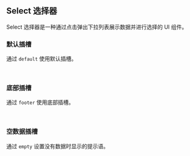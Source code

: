 <div class="demo-header">
<p class="overviewicon">
  <span class="wapi-form-dropdown"/>
</p>

## Select 选择器

<nova-uxlink widget-name="Dropdown"></nova-uxlink>

Select 选择器是一种通过点击弹出下拉列表展示数据并进行选择的 UI 组件。

</div>

### 默认插槽

通过 `default` 使用默认插槽。

<nova-demo-view link="select/slot-default"></nova-demo-view>

<br>

### 底部插槽

通过 `footer` 使用底部插槽。

<nova-demo-view link="select/slot-footer"></nova-demo-view>

<br>

### 空数据插槽

通过 `empty` 设置没有数据时显示的提示语。

<nova-demo-view link="select/slot-empty"></nova-demo-view>

<br>


